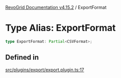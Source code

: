 [RevoGrid Documentation v4.15.2](README.md) / ExportFormat

# Type Alias: ExportFormat

```ts
type ExportFormat: Partial<CSVFormat>;
```

## Defined in

[src/plugins/export/export.plugin.ts:17](https://github.com/revolist/revogrid/blob/30cfedca97f5b42c948bd2668fa87c350d2411bd/src/plugins/export/export.plugin.ts#L17)
